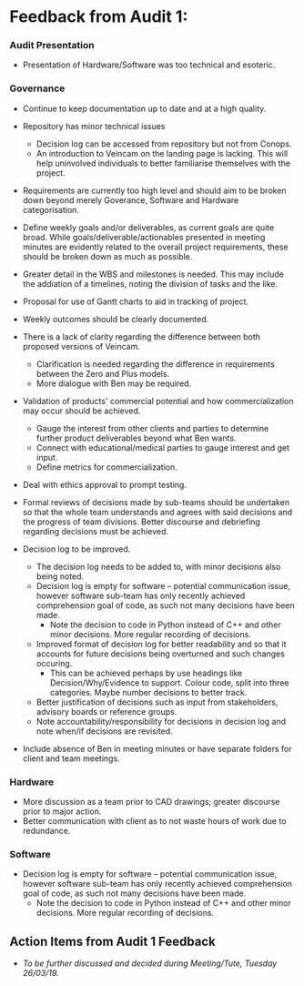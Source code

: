 # Feedback from Audit 1:
### Audit Presentation
* Presentation of Hardware/Software was too technical and esoteric.

### Governance
* Continue to keep documentation up to date and at a high quality.

* Repository has minor technical issues
  * Decision log can be accessed from repository but not from Conops.
  * An introduction to Veincam on the landing page is lacking. This will help uninvolved individuals to better familiarise themselves with the project.

* Requirements are currently too high level and should aim to be broken down beyond merely Goverance, Software and Hardware categorisation.

* Define weekly goals and/or deliverables, as current goals are quite broad. While goals/deliverable/actionables presented in meeting minutes are evidently related to the overall project requirements, these should be broken down as much as possible.

* Greater detail in the WBS and milestones is needed. This may include the addiation of a timelines, noting the division of tasks and the like.

* Proposal for use of Gantt charts to aid in tracking of project.

* Weekly outcomes should be clearly documented.

* There is a lack of clarity regarding the difference between both proposed versions of Veincam.
  * Clarification is needed regarding the difference in requirements between the Zero and Plus models.
  * More dialogue with Ben may be required.
  
* Validation of products' commercial potential and how commercialization may occur should be achieved.
  * Gauge the interest from other clients and parties to determine further product deliverables beyond what Ben wants.
  * Connect with educational/medical parties to gauge interest and get input.
  * Define metrics for commercialization.
  
* Deal with ethics approval to prompt testing.

* Formal reviews of decisions made by sub-teams should be undertaken so that the whole team understands and agrees with said decisions and the progress of team divisions. Better discourse and debriefing regarding decisions must be achieved.

* Decision log to be improved.
  * The decision log needs to be added to, with minor decisions also being noted.
  * Decision log is empty for software – potential communication issue, however software sub-team has only recently achieved comprehension goal of code, as such not many decisions have been made.
    * Note the decision to code in Python instead of C++ and other minor decisions. More regular recording of decisions.
  * Improved format of decision log for better readability and so that it accounts for future decisions being overturned and such changes occuring.
    * This can be achieved perhaps by use headings like Decision/Why/Evidence to support. Colour code, split into three categories. Maybe number decisions to better track.
  * Better justification of decisions such as input from stakeholders, advisory boards or reference groups.
  * Note accountability/responsibility for decisions in decision log and note when/if decisions are revisited.

* Include absence of Ben in meeting minutes or have separate folders for client and team meetings.

### Hardware
* More discussion as a team prior to CAD drawings; greater discourse prior to major action.
* Better communication with client as to not waste hours of work due to redundance.

### Software
* Decision log is empty for software – potential communication issue, however software sub-team has only recently achieved comprehension goal of code, as such not many decisions have been made.
  * Note the decision to code in Python instead of C++ and other minor decisions. More regular recording of decisions.


## Action Items from Audit 1 Feedback

* *To be further discussed and decided during Meeting/Tute, Tuesday 26/03/19.*
